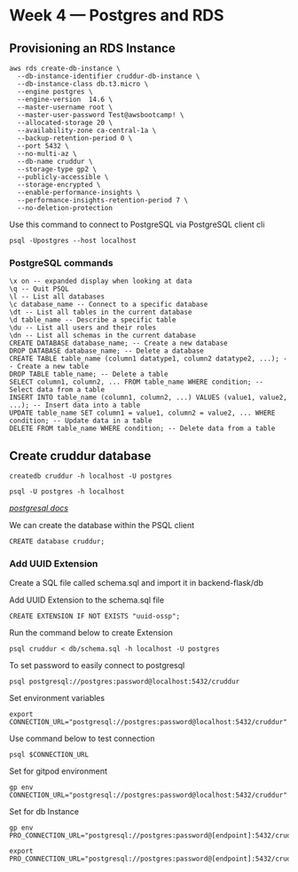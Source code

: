 # Week 4 — Postgres and RDS

## Provisioning an RDS Instance

```
aws rds create-db-instance \
  --db-instance-identifier cruddur-db-instance \
  --db-instance-class db.t3.micro \
  --engine postgres \
  --engine-version  14.6 \
  --master-username root \
  --master-user-password Test@awsbootcamp! \
  --allocated-storage 20 \
  --availability-zone ca-central-1a \
  --backup-retention-period 0 \
  --port 5432 \
  --no-multi-az \
  --db-name cruddur \
  --storage-type gp2 \
  --publicly-accessible \
  --storage-encrypted \
  --enable-performance-insights \
  --performance-insights-retention-period 7 \
  --no-deletion-protection 
  ```
  
  Use this command to connect to PostgreSQL via PostgreSQL client cli
  
  ```
  psql -Upostgres --host localhost
  ```
  ### PostgreSQL commands
  
  ```
\x on -- expanded display when looking at data
\q -- Quit PSQL
\l -- List all databases
\c database_name -- Connect to a specific database
\dt -- List all tables in the current database
\d table_name -- Describe a specific table
\du -- List all users and their roles
\dn -- List all schemas in the current database
CREATE DATABASE database_name; -- Create a new database
DROP DATABASE database_name; -- Delete a database
CREATE TABLE table_name (column1 datatype1, column2 datatype2, ...); -- Create a new table
DROP TABLE table_name; -- Delete a table
SELECT column1, column2, ... FROM table_name WHERE condition; -- Select data from a table
INSERT INTO table_name (column1, column2, ...) VALUES (value1, value2, ...); -- Insert data into a table
UPDATE table_name SET column1 = value1, column2 = value2, ... WHERE condition; -- Update data in a table
DELETE FROM table_name WHERE condition; -- Delete data from a table

```

## Create cruddur database

```
createdb cruddur -h localhost -U postgres
```
```
psql -U postgres -h localhost
```
[*postgresql docs*](https://www.postgresql.org/docs/current/app-createdb.html)

We can create the database within the PSQL client
```
CREATE database cruddur;
```
### Add UUID Extension
Create a SQL file called schema.sql and import it in backend-flask/db

Add UUID Extension to the schema.sql file

```
CREATE EXTENSION IF NOT EXISTS "uuid-ossp";
```
Run the command below to create Extension
```
psql cruddur < db/schema.sql -h localhost -U postgres
```

To set password to easily connect to postgresql
```
psql postgresql://postgres:password@localhost:5432/cruddur
```

Set environment variables
```
export CONNECTION_URL="postgresql://postgres:password@localhost:5432/cruddur"
```

Use command below to test connection
```
psql $CONNECTION_URL
```

Set for gitpod environment

```
gp env CONNECTION_URL="postgresql://postgres:password@localhost:5432/cruddur"
```
Set for db Instance

```
gp env PRO_CONNECTION_URL="postgresql://postgres:password@[endpoint]:5432/cruddur"

export PRO_CONNECTION_URL="postgresql://postgres:password@[endpoint]:5432/cruddur"
```

